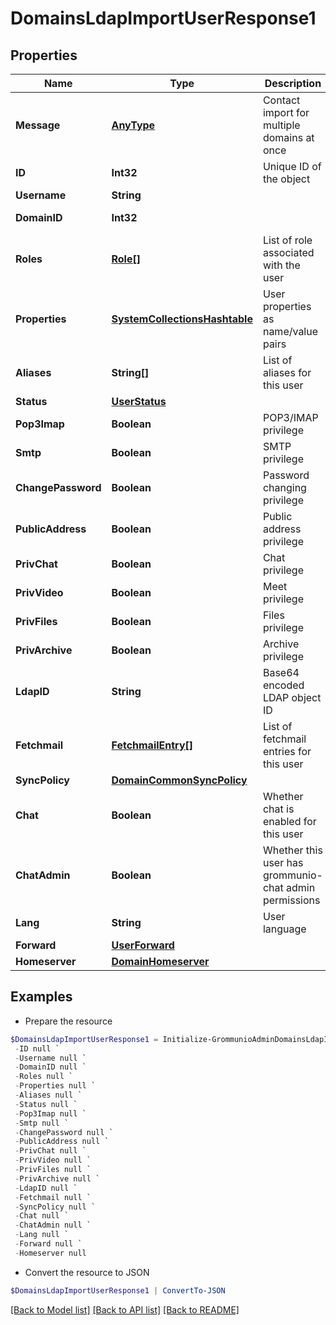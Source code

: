 # DomainsLdapImportUserResponse1
## Properties

Name | Type | Description | Notes
------------ | ------------- | ------------- | -------------
**Message** | [**AnyType**](.md) | Contact import for multiple domains at once | [optional] 
**ID** | **Int32** | Unique ID of the object | [optional] [readonly] 
**Username** | **String** |  | [optional] 
**DomainID** | **Int32** |  | [optional] [readonly] 
**Roles** | [**Role[]**](Role.md) | List of role associated with the user | [optional] 
**Properties** | [**SystemCollectionsHashtable**](.md) | User properties as name/value pairs | [optional] 
**Aliases** | **String[]** | List of aliases for this user | [optional] 
**Status** | [**UserStatus**](UserStatus.md) |  | [optional] 
**Pop3Imap** | **Boolean** | POP3/IMAP privilege | [optional] 
**Smtp** | **Boolean** | SMTP privilege | [optional] 
**ChangePassword** | **Boolean** | Password changing privilege | [optional] 
**PublicAddress** | **Boolean** | Public address privilege | [optional] 
**PrivChat** | **Boolean** | Chat privilege | [optional] 
**PrivVideo** | **Boolean** | Meet privilege | [optional] 
**PrivFiles** | **Boolean** | Files privilege | [optional] 
**PrivArchive** | **Boolean** | Archive privilege | [optional] 
**LdapID** | **String** | Base64 encoded LDAP object ID | [optional] 
**Fetchmail** | [**FetchmailEntry[]**](FetchmailEntry.md) | List of fetchmail entries for this user | [optional] 
**SyncPolicy** | [**DomainCommonSyncPolicy**](DomainCommonSyncPolicy.md) |  | [optional] 
**Chat** | **Boolean** | Whether chat is enabled for this user | [optional] 
**ChatAdmin** | **Boolean** | Whether this user has grommunio-chat admin permissions | [optional] 
**Lang** | **String** | User language | [optional] 
**Forward** | [**UserForward**](UserForward.md) |  | [optional] 
**Homeserver** | [**DomainHomeserver**](DomainHomeserver.md) |  | [optional] 

## Examples

- Prepare the resource
```powershell
$DomainsLdapImportUserResponse1 = Initialize-GrommunioAdminDomainsLdapImportUserResponse1  -Message null `
 -ID null `
 -Username null `
 -DomainID null `
 -Roles null `
 -Properties null `
 -Aliases null `
 -Status null `
 -Pop3Imap null `
 -Smtp null `
 -ChangePassword null `
 -PublicAddress null `
 -PrivChat null `
 -PrivVideo null `
 -PrivFiles null `
 -PrivArchive null `
 -LdapID null `
 -Fetchmail null `
 -SyncPolicy null `
 -Chat null `
 -ChatAdmin null `
 -Lang null `
 -Forward null `
 -Homeserver null
```

- Convert the resource to JSON
```powershell
$DomainsLdapImportUserResponse1 | ConvertTo-JSON
```

[[Back to Model list]](../README.md#documentation-for-models) [[Back to API list]](../README.md#documentation-for-api-endpoints) [[Back to README]](../README.md)

